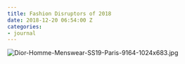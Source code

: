 ```yaml
---
title: Fashion Disruptors of 2018
date: 2018-12-20 06:54:00 Z
categories:
- journal
---
```


![Dior-Homme-Menswear-SS19-Paris-9164-1024x683.jpg](/uploads/Dior-Homme-Menswear-SS19-Paris-9164-1024x683.jpg)